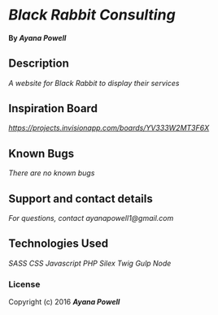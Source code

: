 # _Black Rabbit Consulting_

#### By _**Ayana Powell**_

## Description
_A website for Black Rabbit to display their services_

## Inspiration Board

_https://projects.invisionapp.com/boards/YV333W2MT3F6X_

## Known Bugs

_There are no known bugs_

## Support and contact details

_For questions, contact ayanapowell1@gmail.com_

## Technologies Used

_SASS_
_CSS_
_Javascript_
_PHP_
_Silex_
_Twig_
_Gulp_
_Node_

### License

Copyright (c) 2016 **_Ayana Powell_**
